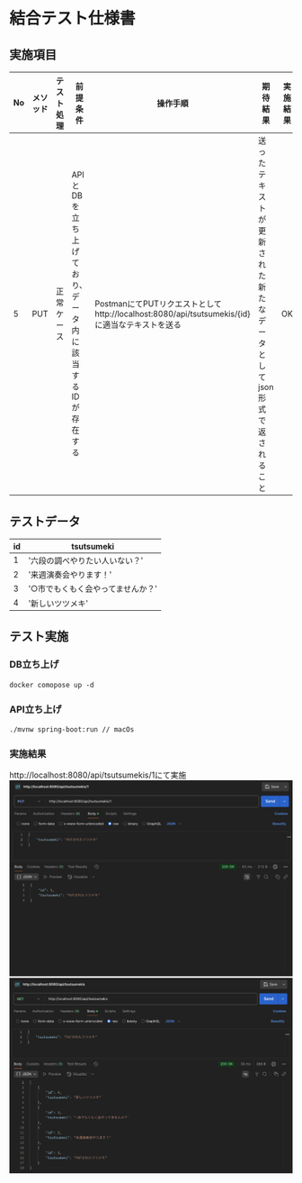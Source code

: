 # 結合テスト仕様書
## 実施項目
| No   | メソッド | テスト処理 | 前提条件 | 操作手順 | 期待結果 | 実施結果 |
| --- | ----------- | ------- | ------- | ------- | ------- | ------- |
| 5 | PUT | 正常ケース | APIとDBを立ち上げており、データ内に該当するIDが存在する | PostmanにてPUTリクエストとしてhttp://localhost:8080/api/tsutsumekis/{id}に適当なテキストを送る | 送ったテキストが更新された新たなデータとしてjson形式で返されること |OK|

## テストデータ
| id   | tsutsumeki |
| --- | ----------- |
| 1 | '六段の調べやりたい人いない？' |
| 2 | '来週演奏会やります！' |
| 3 | '○市でもくもく会やってませんか？' |
| 4 | '新しいツツメキ' |
## テスト実施
### DB立ち上げ
```
docker comopose up -d
```
### API立ち上げ
```
./mvnw spring-boot:run // macOs
```

### 実施結果
http://localhost:8080/api/tsutsumekis/1にて実施
![実施結果1](./img/no5-1.png)
![実施結果2](./img/no5-2.png)
